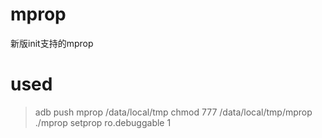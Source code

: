 # mprop
新版init支持的mprop

# used
> adb push mprop /data/local/tmp
chmod 777 /data/local/tmp/mprop
./mprop 
setprop ro.debuggable 1
